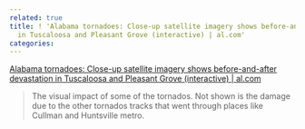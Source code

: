 ```yaml
---
related: true
title: ! 'Alabama tornadoes: Close-up satellite imagery shows before-and-after devastation
  in Tuscaloosa and Pleasant Grove (interactive) | al.com'
categories: 
---
```

[Alabama tornadoes: Close-up satellite imagery shows before-and-after
devastation in Tuscaloosa and Pleasant Grove (interactive) | al.com][1]

> The visual impact of some of the tornados. Not shown is the damage due to
the other tornados tracks that went through places like Cullman and Huntsville
metro.

[1]: http://blog.al.com/spotnews/2011/04/alabama_tornadoes_close-up_sat.html

